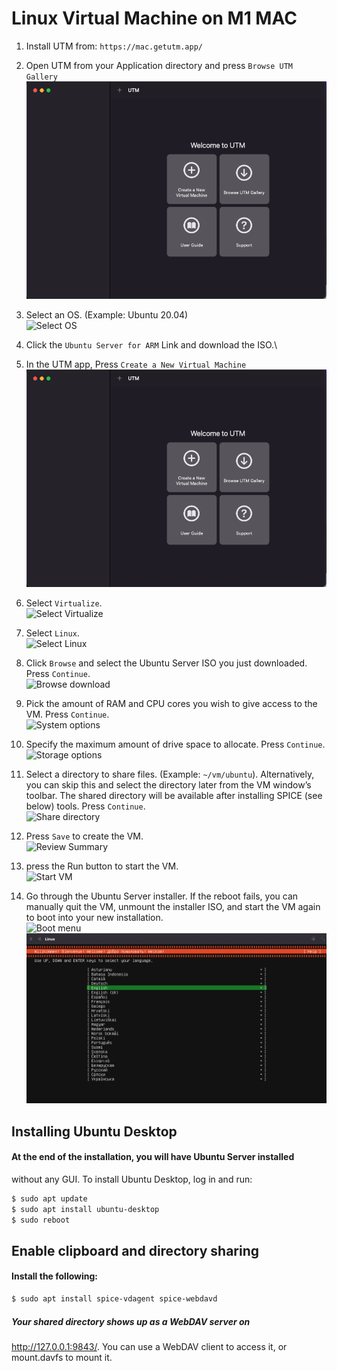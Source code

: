 # Linux Virtual Machine on M1 MAC

1. Install UTM from:
`https://mac.getutm.app/`

2. Open UTM from your Application directory and press `Browse UTM Gallery`\
![Open UTM](img/openUTM.png)
3. Select an OS. (Example: Ubuntu 20.04)\
![Select 
OS](img/selectOS.png)
4. Click the `Ubuntu Server for ARM` Link and download the ISO.\
5. In the UTM app, Press `Create a New Virtual Machine`\
![Create a New Virtual 
Machine](img/openUTM.png)
6. Select `Virtualize`.\
![Select 
Virtualize](img/selectVirtualize.png)
7. Select `Linux`.\
![Select 
Linux](img/selectLinux.png)
8. Click `Browse` and select the Ubuntu Server ISO you just downloaded. 
Press `Continue`.\
![Browse 
download](img/browseDownload.png)
9. Pick the amount of RAM and CPU cores you wish to give access to the VM. 
Press `Continue`.\
![System 
options](img/ramAndCores.png)
10. Specify the maximum amount of drive space to allocate. Press 
`Continue`.\
![Storage 
options](img/storage.png)
11. Select a directory to share files. (Example: `~/vm/ubuntu`). 
Alternatively, you can skip this and select the directory later from the 
VM window’s toolbar. The shared directory will be available after 
installing SPICE (see below) tools. Press `Continue`.\
![Share 
directory](img/shareDirectory.png)
12. Press `Save` to create the VM.\
![Review 
Summary](img/summary.png)
13. press the Run button to start the VM.\
![Start 
VM](img/pressPlay.png)
14. Go through the Ubuntu Server installer. If the reboot fails, you can 
manually quit the VM, unmount the installer ISO, and start the VM again to 
boot into your new installation.\
![Boot 
menu](img/bootMenu.png)
![Installer](img/installer.png)

## Installing Ubuntu Desktop
#### At the end of the installation, you will have Ubuntu Server installed 
without any GUI. To install Ubuntu Desktop, log in and run:
```bash
$ sudo apt update
$ sudo apt install ubuntu-desktop
$ sudo reboot
```
## Enable clipboard and directory sharing
#### Install the following:
```bash
$ sudo apt install spice-vdagent spice-webdavd
```
##### Your shared directory shows up as a WebDAV server on 
http://127.0.0.1:9843/. You can use a WebDAV client to access it, or 
mount.davfs to mount it.
